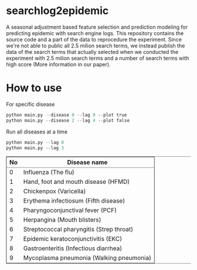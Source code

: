 # searchlog2epidemic
A seasonal adjustment based feature selection and prediction modeling for predicting epidemic with search engine logs. This repository contains the source code and a part of the data to reprocedure the experiment. Since we're not able to public all 2.5 milion search terms, we instead publish the data of the search terms that actually selected when we conducted the experiment with 2.5 milion search terms and a number of search terms with high score (More information in our paper).

How to use
======
For specific disease
```python
python main.py --disease 0 --lag 0 --plot true
python main.py --disease 2 --lag 4 --plot false
```

Run all diseases at a time
```python
python main.py --lag 0
python main.py --lag 3
```

<table border="2" cellspacing="0" cellpadding="6" rules="groups" frame="hsides">


<colgroup>
<col  class="org-right" />

<col  class="org-left" />
</colgroup>
<thead>
<tr>
<th scope="col" class="org-right">No</th>
<th scope="col" class="org-left">Disease name</th>
</tr>
</thead>

<tbody>
<tr>
<td class="org-right">0</td>
<td class="org-left">Influenza (The flu)</td>
</tr>


<tr>
<td class="org-right">1</td>
<td class="org-left">Hand, foot and mouth disease (HFMD)</td>
</tr>


<tr>
<td class="org-right">2</td>
<td class="org-left">Chickenpox (Varicella)</td>
</tr>


<tr>
<td class="org-right">3</td>
<td class="org-left">Erythema infectiosum (Fifth disease)</td>
</tr>


<tr>
<td class="org-right">4</td>
<td class="org-left">Pharyngoconjunctival fever (PCF)</td>
</tr>


<tr>
<td class="org-right">5</td>
<td class="org-left">Herpangina (Mouth blisters)</td>
</tr>


<tr>
<td class="org-right">6</td>
<td class="org-left">Streptococcal pharyngitis (Strep throat)</td>
</tr>


<tr>
<td class="org-right">7</td>
<td class="org-left">Epidemic keratoconjunctivitis (EKC)</td>
</tr>


<tr>
<td class="org-right">8</td>
<td class="org-left">Gastroenteritis (Infectious diarrhea)</td>
</tr>


<tr>
<td class="org-right">9</td>
<td class="org-left">Mycoplasma pneumonia (Walking pneumonia)</td>
</tr>
</tbody>
</table>
